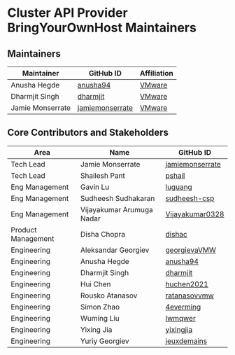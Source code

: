 # Cluster API Provider BringYourOwnHost Maintainers

## Maintainers

| Maintainer | GitHub ID | Affiliation |
|------------|-----------|-------------|
|Anusha Hegde | [anusha94](https://github.com/anusha94 ) | [VMware](https://www.github.com/vmware/) |
|Dharmjit Singh | [dharmjit](https://github.com/dharmjit/ ) | [VMware](https://www.github.com/vmware/) |
|Jamie Monserrate | [jamiemonserrate](https://github.com/jamiemonserrate ) | [VMware](https://www.github.com/vmware/) |

## Core Contributors and Stakeholders

| Area | Name | GitHub ID |
|------|--------|------|
| Tech Lead | Jamie Monserrate | [jamiemonserrate](https://github.com/jamiemonserrate) |
| Tech Lead  | Shailesh Pant | [pshail](https://github.com/pshail) |
| Eng Management | Gavin Lu |[luguang](https://github.com/luguang) |
| Eng Management | Sudheesh Sudhakaran |[sudheesh-csp](https://github.com/sudheesh-csp) |
| Eng Management | Vijayakumar Arumuga Nadar |[Vijayakumar0328](https://github.com/Vijayakumar0328) |
| Product Management | Disha Chopra |[dishac](https://github.com/dishac) |
| Engineering | Aleksandar Georgiev |[georgievaVMW](https://github.com/georgievaVMW) |
| Engineering | Anusha Hegde |[anusha94](https://github.com/anusha94) |
| Engineering | Dharmjit Singh |[dharmjit](https://github.com/dharmjit/) |
| Engineering | Hui Chen |[huchen2021](https://github.com/huchen2021) |
| Engineering | Rousko Atanasov |[ratanasovvmw](https://github.com/ratanasovvmw) |
| Engineering | Simon Zhao |[4everming](https://github.com/4everming) |
| Engineering | Wuming Liu |[lwmqwer ](https://github.com/lwmqwer) |
| Engineering | Yixing Jia |[yixingjia](https://github.com/yixingjia) |
| Engineering | Yuriy Georgiev |[jeuxdemains ](https://github.com/jeuxdemains ) |
